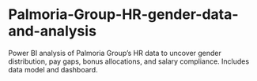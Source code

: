 # Palmoria-Group-HR-gender-data-and-analysis
Power BI analysis of Palmoria Group’s HR data to uncover gender distribution, pay gaps, bonus allocations, and salary compliance. Includes data model and dashboard.
